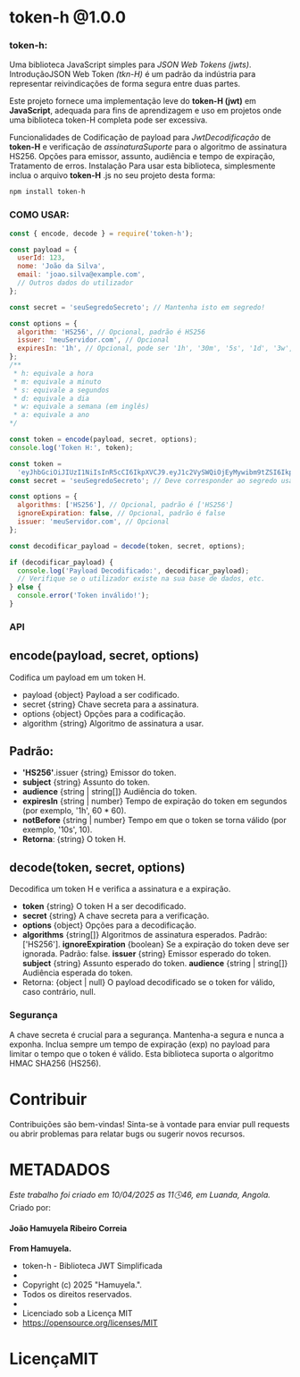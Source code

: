 # token-h @1.0.0
 
 ### **token-h**:
Uma biblioteca JavaScript simples para *JSON Web Tokens (jwts)*.
IntroduçãoJSON Web Token *(tkn-H)* é um padrão da indústria para representar reivindicações de forma segura entre duas partes.

Este projeto fornece uma implementação leve do **token-H (jwt)** em **JavaScript**, adequada para fins de aprendizagem e uso em projetos onde uma biblioteca token-H completa pode ser excessiva.

Funcionalidades de Codificação de payload para *JwtDecodificação* de **token-H** e verificação de *assinaturaSuporte* para o algoritmo de assinatura HS256. Opções para emissor, assunto, audiência e tempo de expiração, Tratamento de erros. 
Instalação Para usar esta biblioteca, simplesmente inclua o arquivo **token-H** .js no seu projeto desta forma:

```bash
npm install token-h
```

### COMO USAR:

```js
const { encode, decode } = require('token-h');

const payload = {
  userId: 123,
  nome: 'João da Silva',
  email: 'joao.silva@example.com',
  // Outros dados do utilizador
};

const secret = 'seuSegredoSecreto'; // Mantenha isto em segredo!

const options = {
  algorithm: 'HS256', // Opcional, padrão é HS256
  issuer: 'meuServidor.com', // Opcional
  expiresIn: '1h', // Opcional, pode ser '1h', '30m', '5s', '1d', '3w', '1a' .
};
/**
 * h: equivale a hora
 * m: equivale a minuto
 * s: equivale a segundos
 * d: equivale a dia
 * w: equivale a semana (em inglês)
 * a: equivale a ano
*/

const token = encode(payload, secret, options);
console.log('Token H:', token);

const token =
  'eyJhbGciOiJIUzI1NiIsInR5cCI6IkpXVCJ9.eyJ1c2VySWQiOjEyMywibm9tZSI6Ikp...'; // Um token H real
const secret = 'seuSegredoSecreto'; // Deve corresponder ao segredo usado para codificar

const options = {
  algorithms: ['HS256'], // Opcional, padrão é ['HS256']
  ignoreExpiration: false, // Opcional, padrão é false
  issuer: 'meuServidor.com', // Opcional
};

const decodificar_payload = decode(token, secret, options);

if (decodificar_payload) {
  console.log('Payload Decodificado:', decodificar_payload);
  // Verifique se o utilizador existe na sua base de dados, etc.
} else {
  console.error('Token inválido!');
}
```

### API

## encode(payload, secret, options)

Codifica um payload em um token H.
* payload {object} Payload a ser codificado.
* secret {string} Chave secreta para a assinatura. 
* options {object} Opções para a codificação.
* algorithm {string} Algoritmo de assinatura a usar. 

 ## Padrão: 

 * **'HS256'**.issuer {string} Emissor do token.
 * **subject** {string} Assunto do token.
 * **audience** {string | string[]} Audiência do token.
 * **expiresIn** {string | number} Tempo de expiração do token em segundos (por exemplo, '1h', 60 * 60).
 * **notBefore** {string | number} Tempo em que o token se torna válido (por exemplo, '10s', 10).
 * **Retorna**: {string} O token H.


 ## decode(token, secret, options)

 Decodifica um token H e verifica a assinatura e a expiração.
 * **token** {string} O token H a ser decodificado.
 * **secret** {string} A chave secreta para a verificação.
 * **options** {object} Opções para a decodificação.
 * **algorithms** {string[]} Algoritmos de assinatura esperados.
  Padrão: ['HS256'].
  **ignoreExpiration** {boolean} Se a expiração do token deve ser ignorada. Padrão: false.
  **issuer** {string} Emissor esperado do token.
  **subject** {string} Assunto esperado do token.
  **audience** {string | string[]} Audiência esperada do token.
  * Retorna: {object | null} O payload decodificado se o token for válido, caso contrário, null.

  ### Segurança

  A chave secreta é crucial para a segurança. 
  Mantenha-a segura e nunca a exponha.
  Inclua sempre um tempo de expiração (exp) no payload para limitar o tempo que o token é válido.
  Esta biblioteca suporta o algoritmo HMAC SHA256 (HS256).

  # Contribuir

  Contribuições são bem-vindas! 
  Sinta-se à vontade para enviar pull requests ou abrir problemas para relatar bugs ou sugerir novos recursos.

  # METADADOS
  *Este trabalho foi criado em 10/04/2025 as 11🕓46, em Luanda, Angola.*
  Criado por:
  #### **João Hamuyela Ribeiro Correia**

  __From Hamuyela.__

   * token-h - Biblioteca JWT Simplificada
 *
 * Copyright (c) 2025 "Hamuyela.".
 * Todos os direitos reservados.
 *
 * Licenciado sob a Licença MIT
 * https://opensource.org/licenses/MIT

  # LicençaMIT
